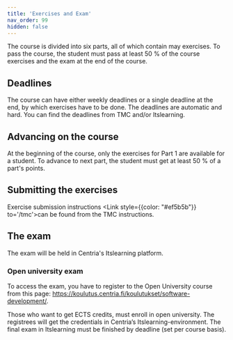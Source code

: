 ```yaml
---
title: 'Exercises and Exam'
nav_order: 99
hidden: false
---
```


The course is divided into six parts, all of which contain may exercises. To pass the course, the student must pass at least 50 % of the course exercises and the exam at the end of the course.

## Deadlines

The course can have either weekly deadlines or a single deadline at the end, by which exercises have to be done. The deadlines are automatic and hard. You can find the deadlines from TMC and/or Itslearning.

## Advancing on the course

At the beginning of the course, only the exercises for Part 1 are available for a student. To advance to next part, the student must get at least 50 % of a part's points.

## Submitting the exercises

Exercise submission instructions <Link style={{color: "#ef5b5b"}} to='/tmc'>can be found from the TMC instructions.</Link> 

## The exam

The exam will be held in Centria's Itslearning platform. 


### Open university exam

To access the exam, you have to register to the Open University course from this page: https://koulutus.centria.fi/koulutukset/software-development/.

Those who want to get ECTS credits, must enroll in open university. The registrees will get the credentials in Centria’s Itslearning-environment. The final exam in Itslearning must be finished by deadline (set per course basis).

